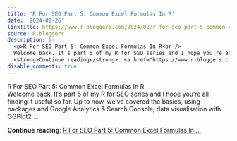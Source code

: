 ```yaml
---
title: 'R For SEO Part 5: Common Excel Formulas In R'
date: '2024-02-26'
linkTitle: https://www.r-bloggers.com/2024/02/r-for-seo-part-5-common-excel-formulas-in-r/
source: R-bloggers
description: |-
  <p>R For SEO Part 5: Common Excel Formulas In R<br />
  Welcome back. It’s part 5 of my R for SEO series and I hope you’re all finding it useful so far. Up to now, we’ve covered the basics, using packages and Google Analytics &#038; Search Console, data visualisation with GGPlot2 ...</p>
  <strong>Continue reading</strong>: <a href="https://www.r-bloggers.com/2024/02/r-for-seo-part-5-common-excel-formulas-in-r/">R For SEO Part 5: Common Excel Formulas In ...
disable_comments: true
---
```

<p>R For SEO Part 5: Common Excel Formulas In R<br />
Welcome back. It’s part 5 of my R for SEO series and I hope you’re all finding it useful so far. Up to now, we’ve covered the basics, using packages and Google Analytics &#038; Search Console, data visualisation with GGPlot2 ...</p>
<strong>Continue reading</strong>: <a href="https://www.r-bloggers.com/2024/02/r-for-seo-part-5-common-excel-formulas-in-r/">R For SEO Part 5: Common Excel Formulas In ...